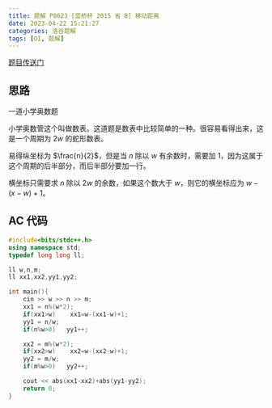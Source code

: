 ```yaml
---
title: 题解 P8623 [蓝桥杯 2015 省 B] 移动距离
date: 2023-04-22 15:21:27
categories: 洛谷题解
tags: [OI, 题解]
---
```

[题目传送门](https://www.luogu.com.cn/problem/p8623)

## 思路

一道小学奥数题

小学奥数管这个叫做数表。这道题是数表中比较简单的一种。很容易看得出来，这是一个周期为 $2w$ 的蛇形数表。

易得纵坐标为 $\frac{n}{2}$，但是当 $n$ 除以 $w$ 有余数时，需要加 $1$，因为这属于这个周期的后半部分，而后半部分要加一行。

横坐标只需要求 $n$ 除以 $2w$ 的余数，如果这个数大于 $w$，则它的横坐标应为 $w-(x-w)+1$。

## AC 代码

```cpp
#include<bits/stdc++.h>
using namespace std;
typedef long long ll;

ll w,n,m;
ll xx1,xx2,yy1,yy2;

int main(){
    cin >> w >> n >> m;
    xx1 = n%(w*2);
    if(xx1>w)    xx1=w-(xx1-w)+1;
    yy1 = n/w;
    if(n%w>0)   yy1++;

    xx2 = m%(w*2);
    if(xx2>w)    xx2=w-(xx2-w)+1;
    yy2 = m/w;
    if(m%w>0)   yy2++;

    cout << abs(xx1-xx2)+abs(yy1-yy2);
    return 0;
}
```
